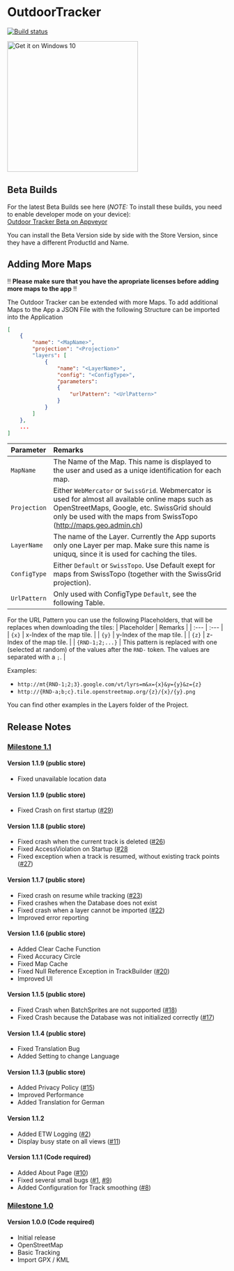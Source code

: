 # OutdoorTracker
[![Build status](https://ci.appveyor.com/api/projects/status/303xd3yswefv1ik5?svg=true)](https://ci.appveyor.com/project/MJeanRichard/outdoortracker)

[<img src="https://assets.windowsphone.com/f2f77ec7-9ba9-4850-9ebe-77e366d08adc/English_Get_it_Win_10_InvariantCulture_Default.png" alt="Get it on Windows 10" Width=300 />](https://www.microsoft.com/store/apps/9NBLGGH4XD91?ocid=badge)

## Beta Builds
For the latest Beta Builds see here (*NOTE:* To install these builds, you need to enable developer mode on your device):  
[Outdoor Tracker Beta on Appveyor](https://ci.appveyor.com/project/MJeanRichard/outdoortracker/build/artifacts) 


You can install the Beta Version side by side with the Store Version, since they have a different ProductId and Name.

## Adding More Maps

:bangbang: **Please make sure that you have the apropriate licenses before adding more maps to the app** :bangbang: 

The Outdoor Tracker can be extended with more Maps. To add additional Maps to the App a JSON File with the following Structure can be imported into the Application

```JSON
[
    {
        "name": "<MapName>",
        "projection": "<Projection>"
        "layers": [
            {
                "name": "<LayerName>",
			    "config": "<ConfigType>",
			    "parameters": 
			    {
		    		"urlPattern": "<UrlPattern>"
    			}
            }
        ]
    },
    ...
]
```

| Parameter  | Remarks   |
| :--- | :--- |
| `MapName`    | The Name of the Map. This name is displayed to the user and used as a uniqe identification for each map. |
| `Projection` | Either `WebMercator` or `SwissGrid`. Webmercator is used for almost all available online maps such as OpenStreetMaps, Google, etc. SwissGrid should only be used with the maps from SwissTopo (http://maps.geo.admin.ch) |
| `LayerName`  | The name of the Layer. Currently the App suports only one Layer per map. Make sure this name is uniquq, since it is used for caching the tiles. |
| `ConfigType` | Either `Default` or `SwissTopo`. Use Default exept for maps from SwissTopo (together with the SwissGrid projection). |
| `UrlPattern` | Only used with ConfigType `Default`, see the following Table.  |

For the URL Pattern you can use the following Placeholders, that will be replaces when downloading the tiles:
| Placeholder     | Remarks |
| :---             | :--- |
| `{x}`           | x-Index of the map tile. |
| `{y}`           | y-Index of the map tile. |
| `{z}`           | z-Index of the map tile. |
| `{RND-1;2;...}` | This pattern is replaced with one (selected at random) of the values after the `RND-` token. The values are separated with a `;`. |

Examples:
* `http://mt{RND-1;2;3}.google.com/vt/lyrs=m&x={x}&y={y}&z={z}`
* `http://{RND-a;b;c}.tile.openstreetmap.org/{z}/{x}/{y}.png`

You can find other examples in the Layers folder of the Project.

## Release Notes
### [Milestone 1.1](../../milestone/2?closed=1)
#### Version 1.1.9 (public store)
- Fixed unavailable location data

#### Version 1.1.9 (public store)
- Fixed Crash on first startup ([#29](../../issues/29))

#### Version 1.1.8 (public store)
- Fixed crash when the current track is deleted ([#26](../../issues/26))
- Fixed AccessViolation on Startup ([#28](../../issues/28)
- Fixed exception when a track is resumed, without existing track points ([#27](../../issues/27))

#### Version 1.1.7 (public store)
- Fixed crash on resume while tracking ([#23](../../issues/23))
- Fixed crashes when the Database does not exist
- Fixed crash when a layer cannot be imported ([#22](../../issues/22))
- Improved error reporting

#### Version 1.1.6 (public store)
- Added Clear Cache Function
- Fixed Accuracy Circle
- Fixed Map Cache
- Fixed Null Reference Exception in TrackBuilder ([#20](../../issues/20))
- Improved UI

#### Version 1.1.5 (public store)
- Fixed Crash when BatchSprites are not supported ([#18](../../issues/18))
- Fixed Crash because the Database was not initialized correctly ([#17](../../issues/17))

#### Version 1.1.4 (public store)
- Fixed Translation Bug
- Added Setting to change Language

#### Version 1.1.3 (public store)
- Added Privacy Policy ([#15](../../issues/15))
- Improved Performance
- Added Translation for German

#### Version 1.1.2 
- Added ETW Logging ([#2](../../issues/2))
- Display busy state on all views ([#11](../../issues/11))

#### Version 1.1.1 (Code required)
- Added About Page ([#10](../../issues/10))
- Fixed several small bugs ([#1](../../issues/1), [#9](../../issues/9))
- Added Configuration for Track smoothing ([#8](../../issues/8))

### [Milestone 1.0](../../milestone/1?closed=1)
#### Version 1.0.0 (Code required)
- Initial release
- OpenStreetMap
- Basic Tracking
- Import GPX / KML
